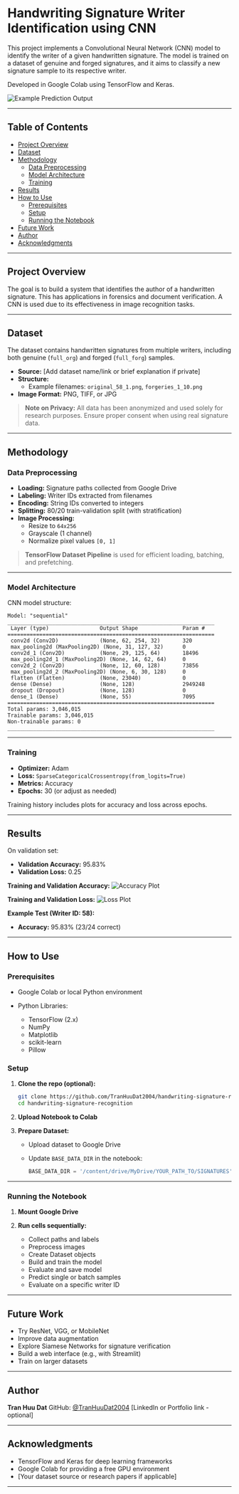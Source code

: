 
# Handwriting Signature Writer Identification using CNN

This project implements a Convolutional Neural Network (CNN) model to identify the writer of a given handwritten signature. The model is trained on a dataset of genuine and forged signatures, and it aims to classify a new signature sample to its respective writer.

Developed in Google Colab using TensorFlow and Keras.

![Example Prediction Output](images/example_prediction.png) <!-- Replace with your result screenshot -->

---

## Table of Contents

- [Project Overview](#project-overview)
- [Dataset](#dataset)
- [Methodology](#methodology)
  - [Data Preprocessing](#data-preprocessing)
  - [Model Architecture](#model-architecture)
  - [Training](#training)
- [Results](#results)
- [How to Use](#how-to-use)
  - [Prerequisites](#prerequisites)
  - [Setup](#setup)
  - [Running the Notebook](#running-the-notebook)
- [Future Work](#future-work)
- [Author](#author)
- [Acknowledgments](#acknowledgments)

---

## Project Overview

The goal is to build a system that identifies the author of a handwritten signature. This has applications in forensics and document verification. A CNN is used due to its effectiveness in image recognition tasks.

---

## Dataset

The dataset contains handwritten signatures from multiple writers, including both genuine (`full_org`) and forged (`full_forg`) samples.

- **Source:** [Add dataset name/link or brief explanation if private]
- **Structure:**
  - Example filenames: `original_58_1.png`, `forgeries_1_10.png`
- **Image Format:** PNG, TIFF, or JPG

> **Note on Privacy:** All data has been anonymized and used solely for research purposes. Ensure proper consent when using real signature data.

---

## Methodology

### Data Preprocessing

- **Loading:** Signature paths collected from Google Drive
- **Labeling:** Writer IDs extracted from filenames
- **Encoding:** String IDs converted to integers
- **Splitting:** 80/20 train-validation split (with stratification)
- **Image Processing:**
  - Resize to `64x256`
  - Grayscale (1 channel)
  - Normalize pixel values `[0, 1]`

> **TensorFlow Dataset Pipeline** is used for efficient loading, batching, and prefetching.

---

### Model Architecture

CNN model structure:

```text
Model: "sequential"
_________________________________________________________________
 Layer (type)                Output Shape              Param #
=================================================================
 conv2d (Conv2D)             (None, 62, 254, 32)       320
 max_pooling2d (MaxPooling2D) (None, 31, 127, 32)      0
 conv2d_1 (Conv2D)           (None, 29, 125, 64)       18496
 max_pooling2d_1 (MaxPooling2D) (None, 14, 62, 64)     0
 conv2d_2 (Conv2D)           (None, 12, 60, 128)       73856
 max_pooling2d_2 (MaxPooling2D) (None, 6, 30, 128)     0
 flatten (Flatten)           (None, 23040)             0
 dense (Dense)               (None, 128)               2949248
 dropout (Dropout)           (None, 128)               0
 dense_1 (Dense)             (None, 55)                7095
=================================================================
Total params: 3,046,015
Trainable params: 3,046,015
Non-trainable params: 0
_________________________________________________________________
```



---

### Training

* **Optimizer:** Adam
* **Loss:** `SparseCategoricalCrossentropy(from_logits=True)`
* **Metrics:** Accuracy
* **Epochs:** 30 (or adjust as needed)

Training history includes plots for accuracy and loss across epochs.

---

## Results

On validation set:

* **Validation Accuracy:** 95.83%
* **Validation Loss:** 0.25

**Training and Validation Accuracy:**
![Accuracy Plot](images/accuracy_plot.png)

**Training and Validation Loss:**
![Loss Plot](images/loss_plot.png)

**Example Test (Writer ID: 58):**

* **Accuracy:** 95.83% (23/24 correct)

---

## How to Use

### Prerequisites

* Google Colab or local Python environment
* Python Libraries:

  * TensorFlow (2.x)
  * NumPy
  * Matplotlib
  * scikit-learn
  * Pillow

### Setup

1.  **Clone the repo (optional):**

    ```bash
    git clone https://github.com/TranHuuDat2004/handwriting-signature-recognition.git
    cd handwriting-signature-recognition
    ```

2.  **Upload Notebook to Colab**

3.  **Prepare Dataset:**

    *   Upload dataset to Google Drive
    *   Update `BASE_DATA_DIR` in the notebook:

        ```python
        BASE_DATA_DIR = '/content/drive/MyDrive/YOUR_PATH_TO/SIGNATURES'
        ```

---

### Running the Notebook

1.  **Mount Google Drive**
2.  **Run cells sequentially:**

    *   Collect paths and labels
    *   Preprocess images
    *   Create Dataset objects
    *   Build and train the model
    *   Evaluate and save model
    *   Predict single or batch samples
    *   Evaluate on a specific writer ID

---

## Future Work

* Try ResNet, VGG, or MobileNet
* Improve data augmentation
* Explore Siamese Networks for signature verification
* Build a web interface (e.g., with Streamlit)
* Train on larger datasets

---

## Author

**Tran Huu Dat**
GitHub: [@TranHuuDat2004](https://github.com/TranHuuDat2004)
\[LinkedIn or Portfolio link - optional]

---

## Acknowledgments

* TensorFlow and Keras for deep learning frameworks
* Google Colab for providing a free GPU environment
* [Your dataset source or research papers if applicable]

---
